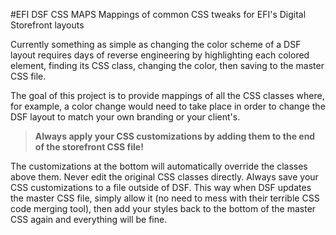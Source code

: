 #EFI DSF CSS MAPS
Mappings of common CSS tweaks for EFI's Digital Storefront layouts

Currently something as simple as changing the color scheme of a DSF layout requires days of reverse engineering by highlighting each colored element, finding its CSS class, changing the color, then saving to the master CSS file.

The goal of this project is to provide mappings of all the CSS classes where, for example, a color change would need to take place in order to change the DSF layout to match your own branding or your client's.


>**Always apply your CSS customizations by adding them to the end of the storefront CSS file!**


The customizations at the bottom will automatically override the classes above them. Never edit the original CSS classes directly. Always save your CSS customizations to a file outside of DSF. This way when DSF updates the master CSS file, simply allow it (no need to mess with their terrible CSS code merging tool), then add your styles back to the bottom of the master CSS again and everything will be fine.
